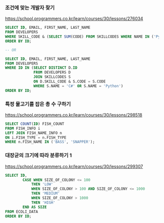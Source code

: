 ### 조건에 맞는 개발자 찾기
https://school.programmers.co.kr/learn/courses/30/lessons/276034

```sql
SELECT ID, EMAIL, FIRST_NAME, LAST_NAME
FROM DEVELOPERS
WHERE SKILL_CODE & (SELECT SUM(CODE) FROM SKILLCODES WHERE NAME IN ('Python', 'C#'))
ORDER BY ID;

-- OR

SELECT ID, EMAIL, FIRST_NAME, LAST_NAME
FROM DEVELOPERS
WHERE ID IN (SELECT DISTINCT D.ID
             FROM DEVELOPERS D
             JOIN SKILLCODES S
             ON D.SKILL_CODE & S.CODE = S.CODE
             WHERE S.NAME = 'C#' OR S.NAME = 'Python')
ORDER BY ID;
```


### 특정 물고기를 잡은 총 수 구하기
https://school.programmers.co.kr/learn/courses/30/lessons/298518

```sql
SELECT COUNT(ID) FISH_COUNT
FROM FISH_INFO i
LEFT JOIN FISH_NAME_INFO n
ON i.FISH_TYPE = n.FISH_TYPE
WHERE n.FISH_NAME IN ('BASS', 'SNAPPER');
```


### 대장균의 크기에 따라 분류하기 1
https://school.programmers.co.kr/learn/courses/30/lessons/299307

```sql
SELECT ID,
        CASE WHEN SIZE_OF_COLONY <= 100
            THEN 'LOW'
            WHEN SIZE_OF_COLONY > 100 AND SIZE_OF_COLONY <= 1000
            THEN 'MEDIUM'
            WHEN SIZE_OF_COLONY > 1000
            THEN 'HIGH'
        END AS SIZE
FROM ECOLI_DATA
ORDER BY ID;
```

